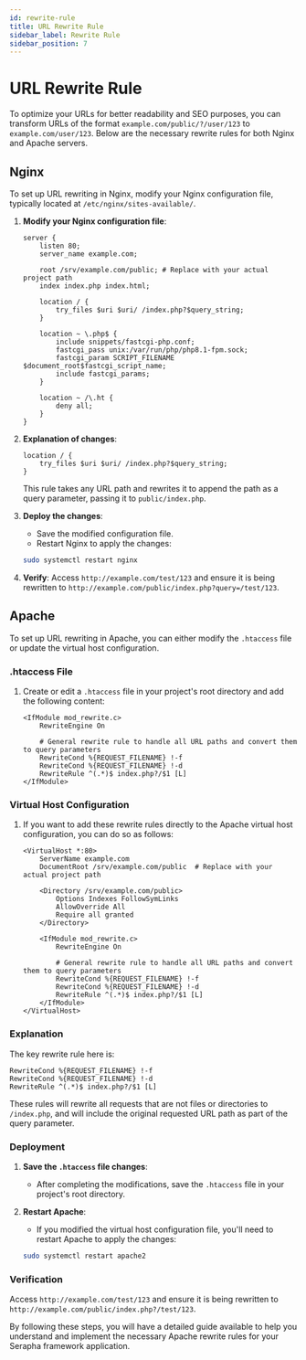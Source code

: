 ```yaml
---
id: rewrite-rule
title: URL Rewrite Rule
sidebar_label: Rewrite Rule
sidebar_position: 7
---
```


# URL Rewrite Rule

To optimize your URLs for better readability and SEO purposes, you can transform URLs of the format `example.com/public/?/user/123` to `example.com/user/123`. Below are the necessary rewrite rules for both Nginx and Apache servers.

## Nginx

To set up URL rewriting in Nginx, modify your Nginx configuration file, typically located at `/etc/nginx/sites-available/`.

1. **Modify your Nginx configuration file**:

    ```nginx
    server {
        listen 80;
        server_name example.com;

        root /srv/example.com/public; # Replace with your actual project path
        index index.php index.html;

        location / {
            try_files $uri $uri/ /index.php?$query_string;
        }

        location ~ \.php$ {
            include snippets/fastcgi-php.conf;
            fastcgi_pass unix:/var/run/php/php8.1-fpm.sock;
            fastcgi_param SCRIPT_FILENAME $document_root$fastcgi_script_name;
            include fastcgi_params;
        }

        location ~ /\.ht {
            deny all;
        }
    }
    ```

2. **Explanation of changes**:

    ```nginx
    location / {
        try_files $uri $uri/ /index.php?$query_string;
    }
    ```

    This rule takes any URL path and rewrites it to append the path as a query parameter, passing it to `public/index.php`.

3. **Deploy the changes**:

    - Save the modified configuration file.
    - Restart Nginx to apply the changes:

    ```bash
    sudo systemctl restart nginx
    ```

4. **Verify**:
    Access `http://example.com/test/123` and ensure it is being rewritten to `http://example.com/public/index.php?query=/test/123`.

## Apache

To set up URL rewriting in Apache, you can either modify the `.htaccess` file or update the virtual host configuration.

### .htaccess File

1. Create or edit a `.htaccess` file in your project's root directory and add the following content:

    ```apacheconf
    <IfModule mod_rewrite.c>
        RewriteEngine On

        # General rewrite rule to handle all URL paths and convert them to query parameters
        RewriteCond %{REQUEST_FILENAME} !-f
        RewriteCond %{REQUEST_FILENAME} !-d
        RewriteRule ^(.*)$ index.php?/$1 [L]
    </IfModule>
    ```

### Virtual Host Configuration

1. If you want to add these rewrite rules directly to the Apache virtual host configuration, you can do so as follows:

    ```apacheconf
    <VirtualHost *:80>
        ServerName example.com
        DocumentRoot /srv/example.com/public  # Replace with your actual project path

        <Directory /srv/example.com/public>
            Options Indexes FollowSymLinks
            AllowOverride All
            Require all granted
        </Directory>

        <IfModule mod_rewrite.c>
            RewriteEngine On

            # General rewrite rule to handle all URL paths and convert them to query parameters
            RewriteCond %{REQUEST_FILENAME} !-f
            RewriteCond %{REQUEST_FILENAME} !-d
            RewriteRule ^(.*)$ index.php?/$1 [L]
        </IfModule>
    </VirtualHost>
    ```

### Explanation

The key rewrite rule here is:

```apacheconf
RewriteCond %{REQUEST_FILENAME} !-f
RewriteCond %{REQUEST_FILENAME} !-d
RewriteRule ^(.*)$ index.php?/$1 [L]
```

These rules will rewrite all requests that are not files or directories to `/index.php`, and will include the original requested URL path as part of the query parameter.

### Deployment

1. **Save the `.htaccess` file changes**:
    - After completing the modifications, save the `.htaccess` file in your project's root directory.

2. **Restart Apache**:
    - If you modified the virtual host configuration file, you'll need to restart Apache to apply the changes:

    ```bash
    sudo systemctl restart apache2
    ```

### Verification

Access `http://example.com/test/123` and ensure it is being rewritten to `http://example.com/public/index.php?/test/123`.

By following these steps, you will have a detailed guide available to help you understand and implement the necessary Apache rewrite rules for your Serapha framework application.

